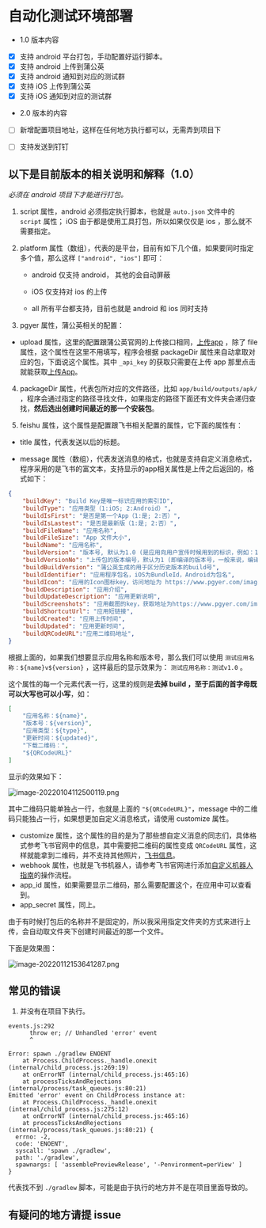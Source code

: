 # 自动化测试环境部署


- 1.0 版本内容

- [x] 支持 android 平台打包，手动配置好运行脚本。
- [x] 支持 android 上传到蒲公英
- [x] 支持 android 通知到对应的测试群
- [x] 支持 iOS 上传到蒲公英
- [x] 支持 iOS 通知到对应的测试群

- 2.0 版本的内容

- [ ] 新增配置项目地址，这样在任何地方执行都可以，无需弄到项目下
- [ ] 支持发送到钉钉



## 以下是目前版本的相关说明和解释（1.0）

*必须在 android 项目下才能进行打包。*

1. script 属性，android 必须指定执行脚本，也就是 `auto.json` 文件中的 `script` 属性； iOS 由于都是使用工具打包，所以如果仅仅是 ios ，那么就不需要指定。

2. platform 属性（数组），代表的是平台，目前有如下几个值，如果要同时指定多个值，那么这样 `["android", "ios"]` 即可：

    - android 仅支持 android， 其他的会自动屏蔽

    - iOS 仅支持对 ios 的上传

    - all 所有平台都支持，目前也就是 android 和 ios 同时支持

3. pgyer 属性，蒲公英相关的配置：

- upload 属性，这里的配置跟蒲公英官网的上传接口相同，[上传app](https://www.pgyer.com/doc/view/api#uploadApp) ，除了 file 属性，这个属性在这里不用填写，程序会根据 packageDir 属性来自动拿取对应的包，下面说这个属性。其中 `_api_key` 的获取只需要在上传 app 那里点击就能获取[上传App](https://www.pgyer.com/doc/view/api#uploadApp)。

4. packageDir 属性，代表包所对应的文件路径，比如 `app/build/outputs/apk/` ，程序会通过指定的路径寻找文件，如果指定的路径下面还有文件夹会递归查找，**然后选出创建时间最近的那一个安装包**。

5. feishu 属性，这个属性是配置跟飞书相关配置的属性，它下面的属性有：

- title 属性，代表发送以后的标题。

- message 属性（数组），代表发送消息的格式，也就是支持自定义消息格式，程序采用的是飞书的富文本，支持显示的app相关属性是上传之后返回的，格式如下：

```json
{
    "buildKey": "Build Key是唯一标识应用的索引ID",
    "buildType": "应用类型（1:iOS; 2:Android）",
    "buildIsFirst": "是否是第一个App（1:是; 2:否）",
    "buildIsLastest": "是否是最新版（1:是; 2:否）",
    "buildFileName": "应用名称",
    "buildFileSize": "App 文件大小",
    "buildName": "应用名称",
    "buildVersion": "版本号, 默认为1.0 (是应用向用户宣传时候用到的标识，例如：1.1、8.2.1等。)",
    "buildVersionNo": "上传包的版本编号，默认为1 (即编译的版本号，一般来说，编译一次会变动一次这个版本号, 在 Android 上叫 Version Code。对于 iOS 来说，是字符串类型；对于 Android 来说是一个整数。例如：1001，28等。)",
    "buildBuildVersion": "蒲公英生成的用于区分历史版本的build号",
    "buildIdentifier": "应用程序包名，iOS为BundleId，Android为包名",
    "buildIcon": "应用的Icon图标key，访问地址为 https://www.pgyer.com/image/view/app_icons/[应用的Icon图标key]",
    "buildDescription": "应用介绍",
    "buildUpdateDescription": "应用更新说明",
    "buildScreenshots": "应用截图的key，获取地址为https://www.pgyer.com/image/view/app_screenshots/[应用截图的key]",
    "buildShortcutUrl": "应用短链接",
    "buildCreated": "应用上传时间",
    "buildUpdated": "应用更新时间",
    "buildQRCodeURL":"应用二维码地址",
}
```

根据上面的，如果我们想要显示应用名称和版本号，那么我们可以使用 `测试应用名称：${name}v${version}` ，这样最后的显示效果为： `测试应用名称：测试v1.0` 。

这个属性的每一个元素代表一行，这里的规则是**去掉 build ，至于后面的首字母既可以大写也可以小写**，如：

```json
[
    "应用名称：${name}",
    "版本号：${version}",
    "应用类型：${type}",
    "更新时间：${updated}",
    "下载二维码：",
    "${QRCodeURL}"
]
```

显示的效果如下：

![image-20220104112500119.png](https://cdn.jsdelivr.net/gh/wutiange/assets@master/images/image-20220104112500119.6z05mk6ztlw0.webp)

其中二维码只能单独占一行，也就是上面的 `"${QRCodeURL}"`，message 中的二维码只能独占一行，如果想更加自定义消息格式，请使用 customize 属性。

- customize 属性，这个属性的目的是为了那些想自定义消息的同志们，具体格式参考飞书官网中的信息，其中需要把二维码的属性变成 `QRCodeURL` 属性，这样就能拿到二维码，并不支持其他照片，[飞书信息](https://open.feishu.cn/document/uAjLw4CM/ukTMukTMukTM/im-v1/message/create_json)。
- webhook 属性，也就是飞书机器人，请参考飞书官网进行添加[自定义机器人指南](https://open.feishu.cn/document/ukTMukTMukTM/ucTM5YjL3ETO24yNxkjN)的操作流程。
- app_id 属性，如果需要显示二维码，那么需要配置这个，在应用中可以查看到。
- app_secret 属性，同上。

由于有时候打包后的名称并不是固定的，所以我采用指定文件夹的方式来进行上传，会自动取文件夹下创建时间最近的那一个文件。



下面是效果图：

![image-20220112153641287.png](https://cdn.jsdelivr.net/gh/wutiange/assets@master/images/image-20220112153641287.3b6s5knpvtk0.webp)


## 常见的错误

1. 并没有在项目下执行。

```
events.js:292
      throw er; // Unhandled 'error' event
      ^

Error: spawn ./gradlew ENOENT
    at Process.ChildProcess._handle.onexit (internal/child_process.js:269:19)
    at onErrorNT (internal/child_process.js:465:16)
    at processTicksAndRejections (internal/process/task_queues.js:80:21)
Emitted 'error' event on ChildProcess instance at:
    at Process.ChildProcess._handle.onexit (internal/child_process.js:275:12)
    at onErrorNT (internal/child_process.js:465:16)
    at processTicksAndRejections (internal/process/task_queues.js:80:21) {
  errno: -2,
  code: 'ENOENT',
  syscall: 'spawn ./gradlew',
  path: './gradlew',
  spawnargs: [ 'assemblePreviewRelease', '-Penvironment=perView' ]
}
```

代表找不到 `./gradlew` 脚本，可能是由于执行的地方并不是在项目里面导致的。





## 有疑问的地方请提 issue

